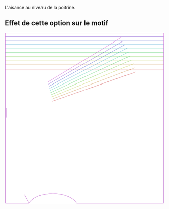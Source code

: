 
L'aisance au niveau de la poitrine.


## Effet de cette option sur le motif
![Cette image montre l'effet de cette option en superposant plusieurs variantes qui ont une valeur différente pour cette option](tamiko_chestease_sample.svg "Effet de cette option sur le motif")